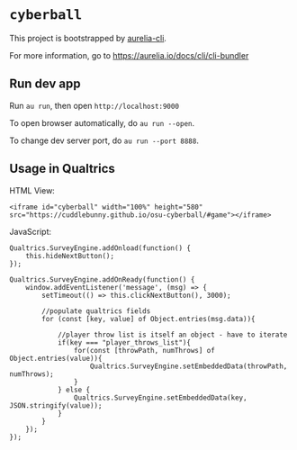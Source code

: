 # `cyberball`

This project is bootstrapped by [aurelia-cli](https://github.com/aurelia/cli).

For more information, go to https://aurelia.io/docs/cli/cli-bundler

## Run dev app

Run `au run`, then open `http://localhost:9000`

To open browser automatically, do `au run --open`.

To change dev server port, do `au run --port 8888`.

## Usage in Qualtrics

HTML View:

```
<iframe id="cyberball" width="100%" height="580" src="https://cuddlebunny.github.io/osu-cyberball/#game"></iframe>
```

JavaScript:

```
Qualtrics.SurveyEngine.addOnload(function() {
    this.hideNextButton();
});
 
Qualtrics.SurveyEngine.addOnReady(function() {
    window.addEventListener('message', (msg) => {
		setTimeout(() => this.clickNextButton(), 3000);
		
		//populate qualtrics fields
		for (const [key, value] of Object.entries(msg.data)){	
			
			//player throw list is itself an object - have to iterate
			if(key === "player_throws_list"){
				for(const [throwPath, numThrows] of Object.entries(value)){
					Qualtrics.SurveyEngine.setEmbeddedData(throwPath, numThrows);
				}
			} else {
				Qualtrics.SurveyEngine.setEmbeddedData(key, JSON.stringify(value));
			}
		}
    });
});
```
